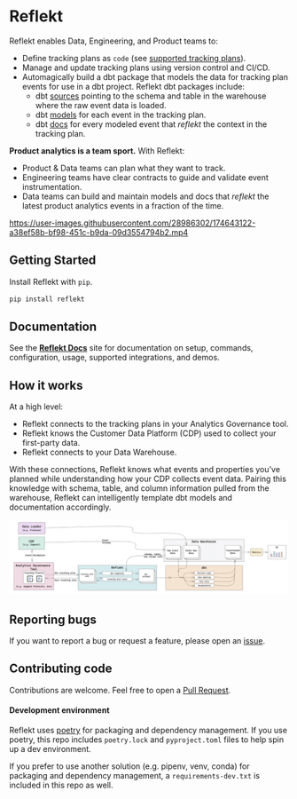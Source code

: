 <!--
SPDX-FileCopyrightText: 2022 Gregory Clunies <greg@reflekt-ci.com>

SPDX-License-Identifier: Apache-2.0
-->

# Reflekt
Reflekt enables Data, Engineering, and Product teams to:
- Define tracking plans as `code` (see [supported tracking plans](https://www.notion.so/reflekt-ci/Reflekt-Docs-a27c2dd7006b4584b6a451819b09cdb7#725dd17834dd4f13b5966c6cbf4e5369)).
- Manage and update tracking plans using version control and CI/CD.
- Automagically build a dbt package that models the data for tracking plan events for use in a dbt project. Reflekt dbt packages include:
  - dbt [sources](https://docs.getdbt.com/docs/building-a-dbt-project/using-sources) pointing to the schema and table in the warehouse where the raw event data is loaded.
  - dbt [models](https://docs.getdbt.com/docs/building-a-dbt-project/building-models) for each event in the tracking plan.
  - dbt [docs](https://docs.getdbt.com/docs/building-a-dbt-project/documentation) for every modeled event that *reflekt* the context in the tracking plan.

**Product analytics is a team sport.** With Reflekt:
-  Product & Data teams can plan what they want to track.
-  Engineering teams have clear contracts to guide and validate event instrumentation.
-  Data teams can build and maintain models and docs that *reflekt* the latest product analytics events in a fraction of the time.


https://user-images.githubusercontent.com/28986302/174643122-a38ef58b-bf98-451c-b9da-09d3554794b2.mp4


## Getting Started
Install Reflekt with `pip`.
```bash
pip install reflekt
```

## Documentation
See the **[Reflekt Docs](https://reflekt-ci.notion.site/Reflekt-Docs-a27c2dd7006b4584b6a451819b09cdb7)** site for documentation on setup, commands, configuration, usage, supported integrations, and demos.

## How it works
At a high level:
- Reflekt connects to the tracking plans in your Analytics Governance tool.
- Reflekt knows the Customer Data Platform (CDP) used to collect your first-party data.
- Reflekt connects to your Data Warehouse.

With these connections, Reflekt knows what events and properties you’ve planned while understanding how your CDP collects event data. Pairing this knowledge with schema, table, and column information pulled from the warehouse, Reflekt can intelligently template dbt models and documentation accordingly.

![reflekt-architecture](/docs/reflekt-arch-flow.jpg)

## Reporting bugs
If you want to report a bug or request a feature, please open an [issue](https://github.com/GClunies/reflekt/issues).

## Contributing code
Contributions are welcome. Feel free to open a [Pull Request](https://github.com/GClunies/reflekt/pulls).

#### Development environment
Reflekt uses [poetry](https://python-poetry.org/) for packaging and dependency management. If you use poetry, this repo includes `poetry.lock` and `pyproject.toml` files to help spin up a dev environment.

If you prefer to use another solution (e.g. pipenv, venv, conda) for packaging and dependency management, a `requirements-dev.txt` is included in this repo as well.
